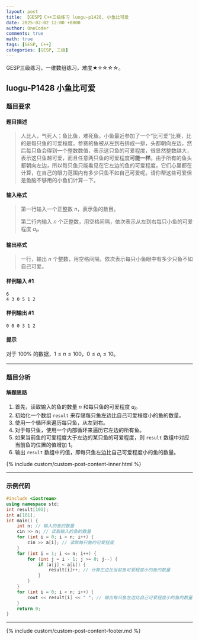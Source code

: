 ```yaml
---
layout: post
title: 【GESP】C++三级练习 luogu-p1428, 小鱼比可爱
date: 2025-02-02 12:00 +0800
author: OneCoder
comments: true
math: true
tags: [GESP, C++]
categories: [GESP, 三级]
---
```

GESP三级练习，一维数组练习，难度★✮☆☆☆。

<!--more-->

## luogu-P1428 小鱼比可爱

### 题目要求

#### 题目描述

>人比人，气死人；鱼比鱼，难死鱼。小鱼最近参加了一个“比可爱”比赛，比的是每只鱼的可爱程度。参赛的鱼被从左到右排成一排，头都朝向左边，然后每只鱼会得到一个整数数值，表示这只鱼的可爱程度，很显然整数越大，表示这只鱼越可爱，而且任意两只鱼的可爱程度**可能一样**。由于所有的鱼头都朝向左边，所以每只鱼只能看见在它左边的鱼的可爱程度，它们心里都在计算，在自己的眼力范围内有多少只鱼不如自己可爱呢。请你帮这些可爱但是鱼脑不够用的小鱼们计算一下。

#### 输入格式

>第一行输入一个正整数 $n$，表示鱼的数目。
>
>第二行内输入 $n$ 个正整数，用空格间隔，依次表示从左到右每只小鱼的可爱程度 $a_i$。

#### 输出格式

>一行，输出 $n$ 个整数，用空格间隔，依次表示每只小鱼眼中有多少只鱼不如自己可爱。

#### 样例输入 #1

```console
6
4 3 0 5 1 2
```

#### 样例输出 #1

```console
0 0 0 3 1 2
```

#### 提示

对于 $100\%$ 的数据，$1 \leq n\leq 100$，$0 \leq a_i \leq 10$。

---

### 题目分析

#### 解题思路

1. 首先，读取输入的鱼的数量 $n$ 和每只鱼的可爱程度 $a_i$。
2. 初始化一个数组 `result` 来存储每只鱼左边比自己可爱程度小的鱼的数量。
3. 使用一个循环来遍历每只鱼，从左到右。
4. 对于每只鱼，使用一个内部循环来遍历它左边的所有鱼。
5. 如果当前鱼的可爱程度大于左边的某只鱼的可爱程度，则 `result` 数组中对应当前鱼的位置的值增加 1。
6. 输出 `result` 数组中的值，即每只鱼左边比自己可爱程度小的鱼的数量。

{% include custom/custom-post-content-inner.html %}

---

### 示例代码

```cpp
#include <iostream>
using namespace std;
int result[101];
int a[101];
int main() {
    int n; // 输入的鱼的数量
    cin >> n; // 读取输入的鱼的数量
    for (int i = 0; i < n; i++) {
        cin >> a[i]; // 读取每只鱼的可爱程度
    }
    for (int i = 1; i <= n; i++) {
        for (int j = i - 1; j >= 0; j--) {
            if (a[j] < a[i]) {
                result[i]++; // 计算左边比当前鱼可爱程度小的鱼的数量
            }
        }
    }
    for (int i = 0; i < n; i++) {
        cout << result[i] << " "; // 输出每只鱼左边比自己可爱程度小的鱼的数量
    }
    return 0;
}
```

---

{% include custom/custom-post-content-footer.md %}
